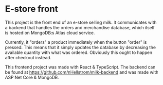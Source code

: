 # E-store front

This project is the front end of an e-store selling milk. It communicates with a backend that handles the orders and merchandise database, which itself is hosted on MongoDB:s Atlas cloud service. 

Currently, it "orders" a product immediately when the button "order" is pressed. This means that it simply updates the database by decreasing the available quantity with what was ordered. Obviously this ought to happen after checkout instead.

This frontend project was made with React & TypeScript. The backend can be found at https://github.com/nHellstrom/milk-backend and was made with ASP Net Core & MongoDB.
